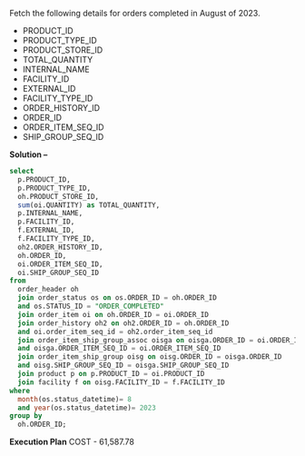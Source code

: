 Fetch the following details for orders completed in August of 2023.
- PRODUCT_ID
- PRODUCT_TYPE_ID
- PRODUCT_STORE_ID 
- TOTAL_QUANTITY
- INTERNAL_NAME 
- FACILITY_ID
- EXTERNAL_ID 
- FACILITY_TYPE_ID 
- ORDER_HISTORY_ID 
- ORDER_ID
- ORDER_ITEM_SEQ_ID
- SHIP_GROUP_SEQ_ID

**Solution –**

```sql
select 
  p.PRODUCT_ID, 
  p.PRODUCT_TYPE_ID, 
  oh.PRODUCT_STORE_ID, 
  sum(oi.QUANTITY) as TOTAL_QUANTITY, 
  p.INTERNAL_NAME, 
  p.FACILITY_ID, 
  f.EXTERNAL_ID, 
  f.FACILITY_TYPE_ID, 
  oh2.ORDER_HISTORY_ID, 
  oh.ORDER_ID, 
  oi.ORDER_ITEM_SEQ_ID, 
  oi.SHIP_GROUP_SEQ_ID 
from 
  order_header oh 
  join order_status os on os.ORDER_ID = oh.ORDER_ID 
  and os.STATUS_ID = "ORDER_COMPLETED" 
  join order_item oi on oh.ORDER_ID = oi.ORDER_ID 
  join order_history oh2 on oh2.ORDER_ID = oh.ORDER_ID 
  and oi.order_item_seq_id = oh2.order_item_seq_id 
  join order_item_ship_group_assoc oisga on oisga.ORDER_ID = oi.ORDER_ID 
  and oisga.ORDER_ITEM_SEQ_ID = oi.ORDER_ITEM_SEQ_ID 
  join order_item_ship_group oisg on oisg.ORDER_ID = oisga.ORDER_ID 
  and oisg.SHIP_GROUP_SEQ_ID = oisga.SHIP_GROUP_SEQ_ID 
  join product p on p.PRODUCT_ID = oi.PRODUCT_ID 
  join facility f on oisg.FACILITY_ID = f.FACILITY_ID 
where 
  month(os.status_datetime)= 8 
  and year(os.status_datetime)= 2023 
group by 
  oh.ORDER_ID;  
```

**Execution Plan**
COST - 61,587.78 
